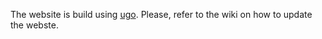 The website is build using [ugo](https://gohugo.io/).
Please, refer to the wiki on how to update the webste.
